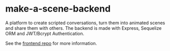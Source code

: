 # make-a-scene-backend
A platform to create scripted conversations, turn them into animated scenes and share them with others. 
The backend is made with Express, Sequelize ORM and JWT/Bcrypt Authentication. 

See the [frontend repo](https://github.com/TdWa/make-a-scene-frontend) for more information.
